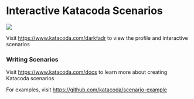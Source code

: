 # Interactive Katacoda Scenarios

[![](http://shields.katacoda.com/katacoda/darkfadr/count.svg)](https://www.katacoda.com/darkfadr "Get your profile on Katacoda.com")

Visit https://www.katacoda.com/darkfadr to view the profile and interactive scenarios

### Writing Scenarios
Visit https://www.katacoda.com/docs to learn more about creating Katacoda scenarios

For examples, visit https://github.com/katacoda/scenario-example
